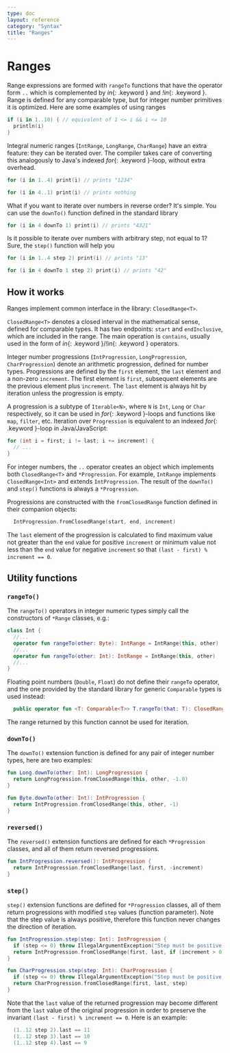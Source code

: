 ```yaml
---
type: doc
layout: reference
category: "Syntax"
title: "Ranges"
---
```


# Ranges

Range expressions are formed with `rangeTo` functions that have the operator form `..` which is complemented by *in*{: .keyword } and *!in*{: .keyword }.
Range is defined for any comparable type, but for integer number primitives it is optimized. Here are some examples of using ranges

``` kotlin
if (i in 1..10) { // equivalent of 1 <= i && i <= 10
  println(i)
}
```

Integral numeric ranges (`IntRange`, `LongRange`, `CharRange`) have an extra feature: they can be iterated over.
The compiler takes care of converting this analogously to Java's indexed *for*{: .keyword }-loop, without extra overhead.

``` kotlin
for (i in 1..4) print(i) // prints "1234"

for (i in 4..1) print(i) // prints nothing
```

What if you want to iterate over numbers in reverse order? It's simple. You can use the `downTo()` function defined in the standard library

``` kotlin
for (i in 4 downTo 1) print(i) // prints "4321"
```

Is it possible to iterate over numbers with arbitrary step, not equal to 1? Sure, the `step()` function will help you

``` kotlin
for (i in 1..4 step 2) print(i) // prints "13"

for (i in 4 downTo 1 step 2) print(i) // prints "42"
```


## How it works

Ranges implement common interface in the library: `ClosedRange<T>`.

`ClosedRange<T>` denotes a closed interval in the mathematical sense, defined for comparable types.
It has two endpoints: `start` and `endInclusive`, which are included in the range.
The main operation is `contains`, usually used in the form of *in*{: .keyword }/*!in*{: .keyword } operators.

Integer number progressions (`IntProgression`, `LongProgression`, `CharProgression`) denote an arithmetic progression, defined for number types.
Progressions are defined by the `first` element, the `last` element and a non-zero `increment`.
The first element is `first`, subsequent elements are the previous element plus `increment`. The `last` element is always hit by iteration unless the progression is empty.

A progression is a subtype of `Iterable<N>`, where `N` is `Int`, `Long` or `Char` respectively, so it can be used in *for*{: .keyword }-loops and functions like `map`, `filter`, etc.
Iteration over `Progression` is equivalent to an indexed *for*{: .keyword }-loop in Java/JavaScript:

``` java
for (int i = first; i != last; i += increment) {
  // ...
}
```

For integer numbers, the `..` operator creates an object which implements both `ClosedRange<T>` and `*Progression`.
For example, `IntRange` implements `ClosedRange<Int>` and extends `IntProgression`.
The result of the `downTo()` and `step()` functions is always a `*Progression`.

Progressions are constructed with the `fromClosedRange` function defined in their companion objects:

``` kotlin
  IntProgression.fromClosedRange(start, end, increment)
```

The `last` element of the progression is calculated to find maximum value not greater than the `end` value for positive `increment` or minimum value not less than the `end` value for negative `increment` so that `(last - first) % increment == 0`.



## Utility functions

### `rangeTo()`

The `rangeTo()` operators in integer numeric types simply call the constructors of `*Range` classes, e.g.:

``` kotlin
class Int {
  //...
  operator fun rangeTo(other: Byte): IntRange = IntRange(this, other)
  //...
  operator fun rangeTo(other: Int): IntRange = IntRange(this, other)
  //...
}
```

Floating point numbers (`Double`, `Float`) do not define their `rangeTo` operator, and the one provided by the standard library for generic `Comparable` types is used instead:

``` kotlin
  public operator fun <T: Comparable<T>> T.rangeTo(that: T): ClosedRange<T>
```

The range returned by this function cannot be used for iteration.

### `downTo()`

The `downTo()` extension function is defined for any pair of integer number types, here are two examples:

``` kotlin
fun Long.downTo(other: Int): LongProgression {
  return LongProgression.fromClosedRange(this, other, -1.0)
}

fun Byte.downTo(other: Int): IntProgression {
  return IntProgression.fromClosedRange(this, other, -1)
}
```

### `reversed()`

The `reversed()` extension functions are defined for each `*Progression` classes, and all of them return reversed progressions.

``` kotlin
fun IntProgression.reversed(): IntProgression {
  return IntProgression.fromClosedRange(last, first, -increment)
}
```

### `step()`

`step()` extension functions are defined for `*Progression` classes,
all of them return progressions with modified `step` values (function parameter).
Note that the step value is always positive, therefore this function never changes the direction of iteration.

``` kotlin
fun IntProgression.step(step: Int): IntProgression {
  if (step <= 0) throw IllegalArgumentException("Step must be positive, was: $step")
  return IntProgression.fromClosedRange(first, last, if (increment > 0) step else -step)
}

fun CharProgression.step(step: Int): CharProgression {
  if (step <= 0) throw IllegalArgumentException("Step must be positive, was: $step")
  return CharProgression.fromClosedRange(first, last, step)
}
```

Note that the `last` value of the returned progression may become different from the `last` value of the original progression in order to preserve the invariant `(last - first) % increment == 0`. Here is an example:

``` kotlin
  (1..12 step 2).last == 11
  (1..12 step 3).last == 10
  (1..12 step 4).last == 9
```
